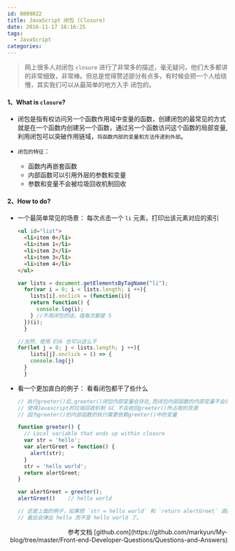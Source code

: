 ```yaml
---
id: 0809022
title: JavaScript 闭包 (Closure)
date: 2016-11-17 16:16:25
tags:
  - JavaScript
categories:
---
```


> 网上很多人对闭包 `closure` 进行了非常多的描述，毫无疑问，他们大多都讲的非常细致，非常棒。但总是觉得赘述部分有点多，有时候会把一个人给绕懵，其实我们可以从最简单的地方入手 闭包的。

#### <a>1、What is `closure`?</a>

- 闭包是指有权访问另一个函数作用域中变量的函数，创建闭包的最常见的方式就是在一个函数内创建另一个函数，通过另一个函数访问这个函数的局部变量,利用闭包可以突破作用链域，`将函数内部的变量和方法传递到外部`。

- `闭包的特征`：
  - 函数内再嵌套函数
  - 内部函数可以引用外层的参数和变量
  - 参数和变量不会被垃圾回收机制回收

#### <a>2、How to do?</a>

- 一个最简单常见的场景：
  每次点击一个 `li` 元素，打印出该元素对应的索引
  ```html
  <ul id="list">
    <li>item 0</li>
    <li>item 1</li>
    <li>item 2</li>
    <li>item 3</li>
    <li>item 4</li>
  </ul>
  ```
  ```js
  var lists = document.getElementsByTagName("li");
 	for(var i = 0; i < lists.length; i ++){
 	  lists[i].onclick = (function(i){
      return function() {
        console.log(i);
      } //不用闭包的话，值每次都是 5
    })(i);
 	}

  //当然，使用 ES6 也可以这么干
  for(let j = 0; j < lists.length; j ++){
 	  lists[j].onclick = () => {
      console.log(j)
    }
 	}
  ```

- 看一个更加直白的例子：
  看看闭包都干了些什么
  ```js
  // 执行greeter()后,greeter()闭包内部变量会存在,而闭包内部函数的内部变量不会存在
  // 使得Javascript的垃圾回收机制 GC 不会收回greeter()所占用的资源
  // 因为greeter()的内部函数的执行需要依赖greeter()中的变量
  
  function greeter() {
    // Local variable that ends up within closure
    var str = 'hello';
    var alertGreet = function() {
      alert(str);
    }
    str = 'hello world';
    return alertGreet;
  }

  var alertGreet = greeter();
  alertGreet()    // hello world

  // 还是上面的例子，如果把 `str = hello world` 和 `return alertGreet` 调换位置，
  // 最后会弹出 hello 而不是 hello world 了。
  ```

<p style="text-align: right">参考文档 [github.com](https://github.com/markyun/My-blog/tree/master/Front-end-Developer-Questions/Questions-and-Answers)</p>
